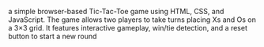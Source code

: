 a simple browser-based Tic-Tac-Toe game using HTML, CSS, and JavaScript. The game allows two players to take turns placing Xs and Os on a 3×3 grid. It features interactive gameplay, win/tie detection, and a reset button to start a new round
